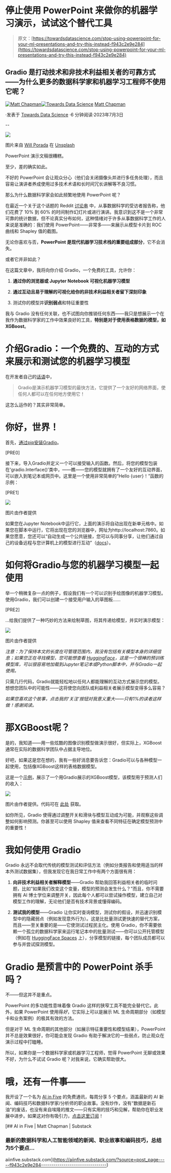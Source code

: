# 停止使用 PowerPoint 来做你的机器学习演示，试试这个替代工具

> 原文：[https://towardsdatascience.com/stop-using-powerpoint-for-your-ml-presentations-and-try-this-instead-f943c2e9e284](https://towardsdatascience.com/stop-using-powerpoint-for-your-ml-presentations-and-try-this-instead-f943c2e9e284)

## Gradio 是打动技术和非技术利益相关者的可靠方式——为什么更多的数据科学家和机器学习工程师不使用它呢？

[](https://medium.com/@mattchapmanmsc?source=post_page-----f943c2e9e284--------------------------------)[![Matt Chapman](../Images/7511deb8d9ed408ece21031f6614c532.png)](https://medium.com/@mattchapmanmsc?source=post_page-----f943c2e9e284--------------------------------)[](https://towardsdatascience.com/?source=post_page-----f943c2e9e284--------------------------------)[![Towards Data Science](../Images/a6ff2676ffcc0c7aad8aaf1d79379785.png)](https://towardsdatascience.com/?source=post_page-----f943c2e9e284--------------------------------) [Matt Chapman](https://medium.com/@mattchapmanmsc?source=post_page-----f943c2e9e284--------------------------------)

·发表于 [Towards Data Science](https://towardsdatascience.com/?source=post_page-----f943c2e9e284--------------------------------) ·6 分钟阅读·2023年7月3日

--

![](../Images/90ae57f59371fcaa13256e7859349ecc.png)

图片来自 [Will Porada](https://unsplash.com/@will0629) 在 [Unsplash](https://unsplash.com/photos/ZaGcU6BxJEc)

PowerPoint 演示文稿很糟糕。

至少，差的确实如此。

不好的 PowerPoint 会让观众分心（他们会关闭摄像头并进行多任务处理），而且容易让演讲者养成使用过多技术术语和长时间冗长讲解等不良习惯。

那么为什么数据科学家会如此频繁地使用 PowerPoint 呢？

在最近一个关于这个话题的 Reddit [讨论串](https://www.reddit.com/r/datascience/comments/v7k36h/data_scientists_how_much_time_do_you_actually/) 中，从事数据科学的受访者报告称，他们花费了 10% 到 60% 的时间制作幻灯片或进行演讲。我意识到这不是一个非常可靠的统计数据，但不论真实分布如何，这种情绪对于许多从事数据科学工作的人来说是准确的：我们使用 PowerPoint——非常多——来展示从模型卡片到 ROC 曲线和 Shapley 值的截图。

无论你喜欢与否，**PowerPoint 是现代机器学习技术栈的重要组成部分**，它不会消失。

或者它并非如此？

在这篇文章中，我将向你介绍 Gradio，一个免费的工具，允许你：

1.  **通过你的浏览器或 Jupyter Notebook 可视化机器学习模型**

1.  **通过互动且易于理解的可视化给你的非技术利益相关者留下深刻印象**

1.  测试你的模型并**识别弱点**和特征重要性

我与 Gradio 没有任何关联，也不试图向你推销任何东西——我只是想展示一个在我作为数据科学家的工作中效果良好的工具，**特别是对于使用表格数据的模型，如 XGBoost**。

# 介绍Gradio：一个免费的、互动的方式来展示和测试您的机器学习模型

在开发者自己的[话语](https://gradio.app)中，

> Gradio是演示机器学习模型的最快方法，它提供了一个友好的网络界面，使任何人都可以在任何地方使用它！

这怎么运作的？其实非常简单。

# 你好，世界！

首先，[通过pip安装Gradio](https://gradio.app/getting_started/)。

[PRE0]

接下来，导入Gradio并定义一个可以接受输入的函数。然后，将您的模型包装在‘gradio.Interface()’类中，——瞧——您的模型就拥有了一个友好的互动界面，可以嵌入到笔记本或网页中。这里是一个使用非常简单的“Hello {user}！”函数的示例：

[PRE1]

![](../Images/aaf8bbd67803a50b54378a2ebdd1fad5.png)

图片由作者提供

如果您在Jupyter Notebook中运行它，上面的演示将自动出现在新单元格中。如果您在脚本中运行，它将出现在您的浏览器中，网址为http://localhost:7860。如果您愿意，您还可以“自动生成一个公共链接，您可以与同事分享，让他们通过自己的设备远程与您计算机上的模型进行互动”（[docs](https://gradio.app)）。

# 如何将Gradio与您的机器学习模型一起使用

举一个稍微复杂一点的例子，假设我们有一个可以识别手绘图像的机器学习模型。使用Gradio，我们可以创建一个接受用户输入的草图板……

[PRE2]

…给我们提供了一种巧妙的方法来绘制草图，将其传递给模型，并实时演示模型：

![](../Images/13b453cb0bad57ed24138bde14dec505.png)

图片由作者提供

*注意：为了保持本文的长度在可管理范围内，我没有包括有关模型本身的详细信息；如果您正在寻找模型，您可能想查看* [*HuggingFace*](https://huggingface.co/docs/transformers/index)*，这是一个很棒的预训练模型库，可以很容易地加载到Jupyter笔记本或Python脚本中，并与Gradio一起使用。*

只需几行代码，Gradio就能轻松地以任何人都能理解的互动方式展示您的模型。想想您团队中的可能性——这将使您向团队或利益相关者展示模型变得多么容易？

*如果您喜欢这个故事，点击我的‘关注’按钮对我意义重大——只有1%的读者这样做！感谢阅读。*

# 那XGBoost呢？

是的，我知道——用一些炫酷的图像识别模型做演示很好，但实际上，XGBoost通常在实际的数据科学团队中占据主导地位。

好吧，如果这是您在想的，我有一些好消息要告诉您：Gradio可以与各种模型一起使用，包括像XGBoost这样的表格数据模型。

这是一个[示例](https://huggingface.co/spaces/gradio/xgboost-income-prediction-with-explainability/blob/main/app.py)，展示了一个用Gradio展示的XGBoost模型，该模型用于预测人们的收入：

![](../Images/90b174bf5911ff953cec0b5a2233e0e0.png)

图片由作者提供。代码可在 [此处](https://huggingface.co/spaces/gradio/xgboost-income-prediction-with-explainability/blob/main/app.py) 获取。

如你所见，Gradio 使得通过调整开关和滑块与模型互动成为可能，并观察这些调整如何影响预测。你甚至可以使用 Shapley 值来查看不同特征在确定模型预测中的重要性！

# 我如何使用 Gradio

Gradio 永远不会取代传统的模型测试和评估方法（例如分类报告和使用适当的样本外测试数据集），但我发现它在我日常工作中有两个方面很有用：

1.  **向非技术利益相关者解释模型**——Gradio 帮助我回答利益相关者的临时问题，比如“如果我们改变这个变量，模型的预测会发生什么？”而且，你不需要拥有 AI 博士学位来调整开关，因此每个人都可以尝试操作模型，建立自己对模型工作的理解，无论他们是否有技术背景或懂得编码。

1.  **测试我的模型**——Gradio 让你实时查询模型，测试你的假设，并迅速识别模型中的隐藏弱点（例如发现意外行为）。这是比批量测试更快速的替代方案，而且——至关重要的是——它使测试过程民主化。使用 Gradio，你不需要依赖一个孤立的数据科学家来运行笔记本中的批量测试——你可以公开托管模型（例如在 [HuggingFace Spaces](https://huggingface.co/docs/hub/spaces-sdks-gradio) 上），分享模型的链接，每个团队成员都可以参与并尝试探测模型。

# Gradio 是预言中的 PowerPoint 杀手吗？

不——但这并不是重点。

PowerPoint 的多功能性意味着像 Gradio 这样的狭窄工具不能完全替代它。此外，如果 PowerPoint 使用得*好*，它实际上可以是展示 ML 生命周期部分（如模型卡和业务案例）的极其有效的方法。

但是对于 ML 生命周期的其他部分（如展示特征重要性和模型结果），PowerPoint 并不总是效果很好，你可能会发现 Gradio 有助于解决它的一些弱点，防止观众在演示过程中打瞌睡。

所以，如果你是一个数据科学家或机器学习工程师，觉得 PowerPoint 无聊或效果不好，为什么不试试 Gradio 呢？对我来说，它确实帮助很大。

# 哦，还有一件事——

我开设了一个名为 [AI in Five](https://aiinfive.substack.com/) 的免费通讯，每周分享 5 个要点，涵盖最新的 AI 新闻、编码技巧和数据科学家/分析师的职业故事。没有炒作，没有“数据是新石油”的废话，也没有来自埃隆的推文——只有实用的技巧和见解，帮助你在职业发展中进步。如果这对你有吸引力，[点击这里订阅](https://aiinfive.substack.com/)！

[](https://aiinfive.substack.com/?source=post_page-----f943c2e9e284--------------------------------) [## AI in Five | Matt Chapman | Substack

### 最新的数据科学和人工智能领域的新闻、职业故事和编码技巧，**总结**为5个要点…

aiinfive.substack.com](https://aiinfive.substack.com/?source=post_page-----f943c2e9e284--------------------------------)
